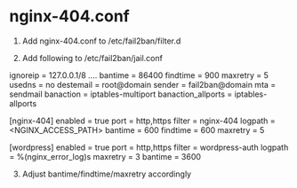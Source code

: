 nginx-404.conf
=============

1) Add nginx-404.conf to /etc/fail2ban/filter.d

2) Add following to /etc/fail2ban/jail.conf

ignoreip = 127.0.0.1/8 ....
bantime  = 86400
findtime  = 900
maxretry = 5
usedns = no
destemail = root@domain
sender = fail2ban@domain
mta = sendmail
banaction = iptables-multiport
banaction_allports = iptables-allports

[nginx-404]
enabled = true
port = http,https
filter = nginx-404
logpath = <NGINX_ACCESS_PATH>
bantime = 600
findtime = 600
maxretry = 5

[wordpress]
enabled  = true
port     = http,https
filter   = wordpress-auth
logpath = %(nginx_error_log)s
maxretry = 3
bantime  = 3600

3) Adjust bantime/findtime/maxretry accordingly
